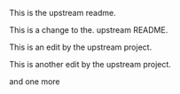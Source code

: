 
This is the upstream readme.

This is a change to the. upstream README.

This is an edit by the upstream project.

This is another edit by the upstream project.

and one more
